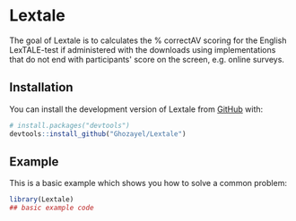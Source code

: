 
# Lextale

<!-- badges: start -->
<!-- badges: end -->

The goal of Lextale is to calculates the % correctAV scoring for the English LexTALE-test if administered with the downloads using implementations that do not end with participants' score on the screen, e.g. online surveys.

## Installation

You can install the development version of Lextale from [GitHub](https://github.com/) with:

``` r
# install.packages("devtools")
devtools::install_github("Ghozayel/Lextale")
```

## Example

This is a basic example which shows you how to solve a common problem:

``` r
library(Lextale)
## basic example code
```


